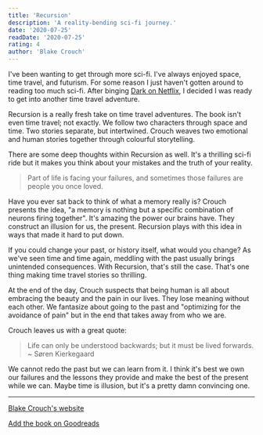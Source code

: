 ```yaml
---
title: 'Recursion'
description: 'A reality-bending sci-fi journey.'
date: '2020-07-25'
readDate: '2020-07-25'
rating: 4
author: 'Blake Crouch'
---
```


I've been wanting to get through more sci-fi. I've always enjoyed space, time travel, and futurism. For some reason I just haven't gotten around to reading too much sci-fi. After binging [Dark on Netflix](https://en.wikipedia.org/wiki/Dark_(TV_series)), I decided I was ready to get into another time travel adventure.

Recursion is a really fresh take on time travel adventures. The book isn't even time travel; not exactly. We follow two characters through space and time. Two stories separate, but intertwined. Crouch weaves two emotional and human stories together through colourful storytelling.

There are some deep thoughts within Recursion as well. It's a thrilling sci-fi ride but it makes you think about your mistakes and the truth of your reality.

> Part of life is facing your failures, and sometimes those failures are people you once loved.

Have you ever sat back to think of what a memory really is? Crouch presents the idea, "a memory is nothing but a specific combination of neurons firing together". It's amazing the power our brains have. They construct an illusion for us, the present. Recursion plays with this idea in ways that made it hard to put down.

If you could change your past, or history itself, what would you change? As we've seen time and time again, meddling with the past usually brings unintended consequences. With Recursion, that's still the case. That's one thing making time travel stories so thrilling.

At the end of the day, Crouch suspects that being human is all about embracing the beauty and the pain in our lives. They lose meaning without each other. We fantasize about going to the past and "optimizing for the avoidance of pain" but in the end that takes away from who we are.

Crouch leaves us with a great quote:

> Life can only be understood backwards; but it must be lived forwards. <br> ~ Søren Kierkegaard

We cannot redo the past but we can learn from it. I think it's best we own our failures and the lessons they provide and make the best of the present while we can. Maybe time is illusion, but it's a pretty damn convincing one.

---

<footer>

[Blake Crouch's website](http://www.blakecrouch.com)

[Add the book on Goodreads](https://www.goodreads.com/book/show/42046112-recursion)

</footer>